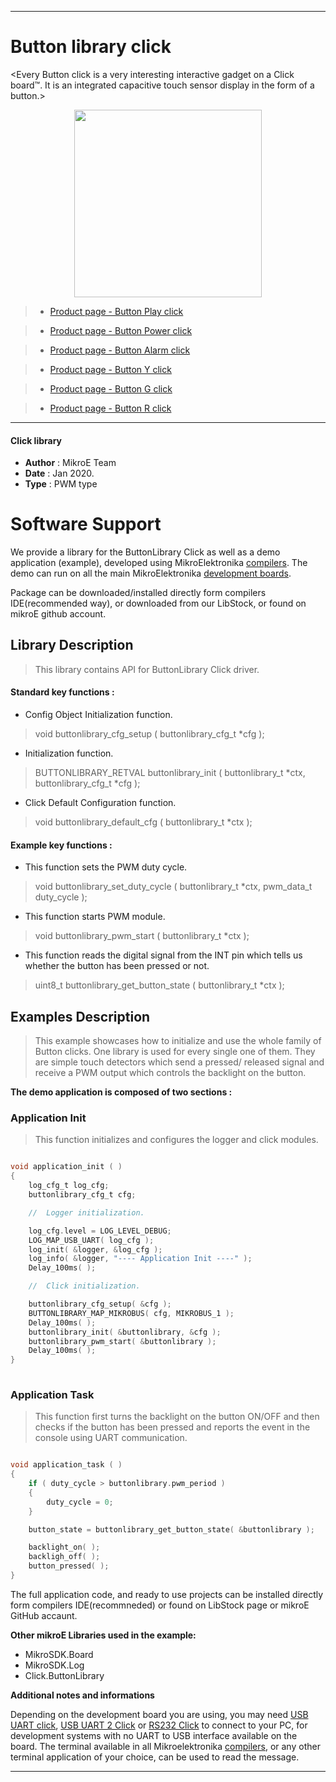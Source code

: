 
---
# Button library click

<Every Button click is a very interesting interactive gadget on a Click board™. It is an integrated capacitive touch sensor display in the form of a button.>

<p align="center">
  <img src="https://download.mikroe.com/images/click_for_ide/grupe/button-click-group.png" height=300px>
</p>

> * [Product page - Button Play click](<https://www.mikroe.com/button-play-click>)

> * [Product page - Button Power click](<https://www.mikroe.com/button-power-click>)

> * [Product page - Button Alarm click](<https://www.mikroe.com/button-alarm-click>)

> * [Product page - Button Y click](<https://www.mikroe.com/button-y-click>)

> * [Product page - Button G click](<https://www.mikroe.com/button-g-click>)

> * [Product page - Button R click](<https://www.mikroe.com/button-r-click>)
---

#### Click library 

- **Author**        : MikroE Team
- **Date**          : Jan 2020.
- **Type**          : PWM type

# Software Support

We provide a library for the ButtonLibrary Click 
as well as a demo application (example), developed using MikroElektronika 
[compilers](http://shop.mikroe.com/compilers). 
The demo can run on all the main MikroElektronika [development boards](http://shop.mikroe.com/development-boards).

Package can be downloaded/installed directly form compilers IDE(recommended way), or downloaded from our LibStock, or found on mikroE github account. 

## Library Description

> This library contains API for ButtonLibrary Click driver.

#### Standard key functions :

- Config Object Initialization function.
> void buttonlibrary_cfg_setup ( buttonlibrary_cfg_t *cfg ); 
 
- Initialization function.
> BUTTONLIBRARY_RETVAL buttonlibrary_init ( buttonlibrary_t *ctx, buttonlibrary_cfg_t *cfg );

- Click Default Configuration function.
> void buttonlibrary_default_cfg ( buttonlibrary_t *ctx );


#### Example key functions :

- This function sets the PWM duty cycle.
> void buttonlibrary_set_duty_cycle ( buttonlibrary_t *ctx, pwm_data_t duty_cycle );
 
- This function starts PWM module.
> void buttonlibrary_pwm_start ( buttonlibrary_t *ctx );

- This function reads the digital signal from the INT pin which tells us whether
  the button has been pressed or not.
> uint8_t buttonlibrary_get_button_state ( buttonlibrary_t *ctx );

## Examples Description

> This example showcases how to initialize and use the whole family of Button clicks. One library
  is used for every single one of them. They are simple touch detectors which send a pressed/
  released signal and receive a PWM output which controls the backlight on the button.

**The demo application is composed of two sections :**

### Application Init 

> This function initializes and configures the logger and click modules. 

```c

void application_init ( )
{
    log_cfg_t log_cfg;
    buttonlibrary_cfg_t cfg;

    //  Logger initialization.

    log_cfg.level = LOG_LEVEL_DEBUG;
    LOG_MAP_USB_UART( log_cfg );
    log_init( &logger, &log_cfg );
    log_info( &logger, "---- Application Init ----" );
    Delay_100ms( );

    //  Click initialization.

    buttonlibrary_cfg_setup( &cfg );
    BUTTONLIBRARY_MAP_MIKROBUS( cfg, MIKROBUS_1 );
    Delay_100ms( );
    buttonlibrary_init( &buttonlibrary, &cfg );
    buttonlibrary_pwm_start( &buttonlibrary );
    Delay_100ms( );
}
  
```

### Application Task

> This function first turns the backlight on the button ON/OFF and then checks if the button
  has been pressed and reports the event in the console using UART communication.

```c

void application_task ( )
{    
    if ( duty_cycle > buttonlibrary.pwm_period )
    {
        duty_cycle = 0;
    }

    button_state = buttonlibrary_get_button_state( &buttonlibrary );

    backlight_on( );
    backligh_off( );
    button_pressed( );
} 

```

The full application code, and ready to use projects can be  installed directly form compilers IDE(recommneded) or found on LibStock page or mikroE GitHub accaunt.

**Other mikroE Libraries used in the example:** 

- MikroSDK.Board
- MikroSDK.Log
- Click.ButtonLibrary

**Additional notes and informations**

Depending on the development board you are using, you may need 
[USB UART click](http://shop.mikroe.com/usb-uart-click), 
[USB UART 2 Click](http://shop.mikroe.com/usb-uart-2-click) or 
[RS232 Click](http://shop.mikroe.com/rs232-click) to connect to your PC, for 
development systems with no UART to USB interface available on the board. The 
terminal available in all Mikroelektronika 
[compilers](http://shop.mikroe.com/compilers), or any other terminal application 
of your choice, can be used to read the message.

---
